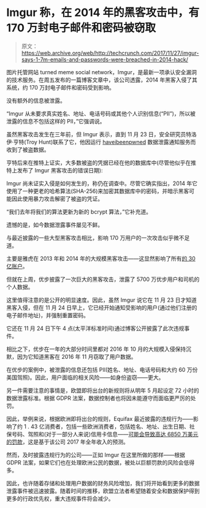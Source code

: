 # Imgur 称，在 2014 年的黑客攻击中，有 170 万封电子邮件和密码被窃取

> 原文：<https://web.archive.org/web/http://techcrunch.com/2017/11/27/imgur-says-1-7m-emails-and-passwords-were-breached-in-2014-hack/>

图片托管网站 turned meme social network，Imgur，是最新一项承认安全漏洞的技术服务。在周五发布的一篇博客文章中，该公司透露，2014 年黑客入侵了其系统，约 170 万封电子邮件和密码受到影响。

没有额外的信息被泄露。

“Imgur 从未要求真实姓名、地址、电话号码或其他个人识别信息(“PII”)，所以被泄露的信息不包括这样的 PII，”它强调说。

虽然黑客攻击发生在三年前，但 Imgur 表示，直到 11 月 23 日，安全研究员特洛伊·亨特(Troy Hunt)联系了它，他因运行 [haveibeenpwned](https://web.archive.org/web/20230331085539/https://haveibeenpwned.com/) 数据泄露通知服务而收到了被盗数据。

亨特后来在推特上证实，大多数被盗的凭据已经在他的数据库中(尽管他似乎在推特上发布了 Imgur 黑客攻击的错误日期):

Imgur 尚未证实入侵是如何发生的，称仍在调查中。尽管它确实指出，2014 年它使用了一种更老的哈希算法(SHA-256)来加密其数据库中的密码，并暗示黑客可能因此使用暴力攻击解密了被盗的凭证。

“我们去年将我们的算法更新为新的 bcrypt 算法，”它补充道。

遗憾的是，如今数据泄露事件屡见不鲜。

与最近披露的一些大型黑客攻击相比，影响 170 万用户的一次攻击似乎微不足道。

主要是雅虎在 2013 年和 2014 年的大规模黑客攻击——这显然影响了所有[的 30 亿账户](https://web.archive.org/web/20230331085539/https://techcrunch.com/2017/11/08/yahoo-senate-commerce-hearing-russia-3-billion-hack/)。

但就在上周，优步披露了一次巨大的黑客攻击，泄露了 5700 万优步用户和司机的个人数据。

这里值得注意的是公开的明显速度。因此，虽然 Imgur 说它在 11 月 23 日才知道黑客入侵，但在 11 月 24 日早上，它已经开始通知受影响的用户(通过他们注册的电子邮件地址)，并强制重置密码。

它还在 11 月 24 日下午 4 点(太平洋标准时间)通过博客公开披露了此次违规事件。

相比之下，优步在一年的大部分时间里都对 2016 年 10 月的大规模入侵保持沉默，因为它知道黑客在 2016 年 11 月窃取了用户数据。

在优步的案例中，被泄露的信息还包括 PII(姓名、地址、电话号码和大约 60 万份美国驾照)。因此，用户面临的相关风险——如身份盗窃——更大。

另一件需要注意的事情是，欧盟即将出台的新规则将从明年 5 月起设定 72 小时的数据泄露标准。根据 GDPR 法案，数据控制者也将因未能遵守而面临更严厉的处罚。

因此，举例来说，根据欧洲即将出台的规则，Equifax 最近披露的违规行为——影响了约 1 . 43 亿消费者，包括一些欧洲消费者，包括姓名、地址、出生日期、社保号码、驾照和(对于一部分人来说)信用卡信息——[可能会导致高达 6850 万美元的罚款](https://web.archive.org/web/20230331085539/https://techcrunch.com/2017/09/08/equifax-breach-disclosure-would-have-failed-europes-tough-new-rules/)，这是基于该公司 2017 年全年收入的预测。

然而，及时披露违规行为的公司——正如 Imgur 在这里所做的那样——根据 GDPR 法案，如果它们也在处理欧洲公民的数据，被处以巨额罚款的风险会低得多。

因此，也许随着存储和处理用户数据的财务风险增加，我们将开始看到更多的数据泄露事件被迅速披露。随着时间的推移，欧盟立法者希望随着安全和数据保护得到更多的行政优先权，重大违规事件将会减少。